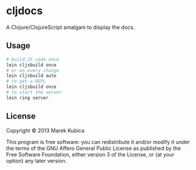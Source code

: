 # cljdocs

A Clojure/ClojureScript amalgam to display the docs.

## Usage

```sh
# build JS code once
lein cljsbuild once
# or on every change
lein cljsbuild auto
# to get a REPL
lein cljsbuild once
# to start the server
lein ring server
```

## License

Copyright © 2013 Marek Kubica

This program is free software: you can redistribute it and/or modify it under
the terms of the GNU Affero General Public License as published by the Free
Software Foundation, either version 3 of the License, or (at your option) any
later version.
